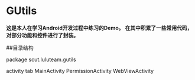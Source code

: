 # GUtils

**这是本人在学习Android开发过程中练习的Demo。
在其中积累了一些常用代码，对部分功能和控件进行了封装。**


##目录结构

 package scut.luluteam.gutils
 
 activity
    tab
    MainActivity
    PermissionActivity
    WebViewActivity
    